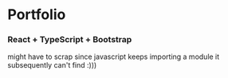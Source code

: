 # Portfolio

### React + TypeScript + Bootstrap
might have to scrap since javascript keeps importing a module it subsequently can't find :)))

